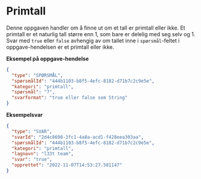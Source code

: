 # Primtall

Denne oppgaven handler om å finne ut om et tall er primtall eller ikke.
Et primtall er et naturlig tall større enn 1, som bare er delelig med seg selv og 1.
Svar med `true` eller `false` avhengig av om tallet inne i `spørsmål`-feltet i oppgave-hendelsen er et primtall eller ikke.

**Eksempel på oppgave-hendelse**

```json
{
  "type": "SPØRSMÅL",
  "spørsmålId": "444b1103-b8f5-4efc-8182-d71b7c2c9e5e",
  "kategori": "primtall",
  "spørsmål": "7",
  "svarformat": "true eller false som String"
}
```

**Eksempelsvar**

```json
{
  "type": "SVAR",
  "svarId": "2d4c8698-3fc1-4a8a-acd1-f428eea303aa",
  "spørsmålId": "444b1103-b8f5-4efc-8182-d71b7c2c9e5e",
  "kategori": "primtall",
  "lagnavn": "l33t team",
  "svar": "true",
  "opprettet": "2022-11-07T14:53:27.581147"
}
```
